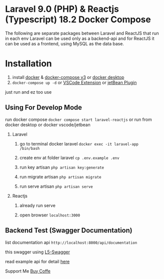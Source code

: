 # Laravel 9.0 (PHP) & Reactjs (Typescript) 18.2 Docker Compose

The following are separate packages between Laravel and ReactJS that run in each env
Laravel can be used only as a backend-api and for ReactJS it can be used as a frontend, using MySQL as the data base.

# Installation

1.  install [docker](https://docs.docker.com/engine/) & [docker-compose v3](https://docs.docker.com/compose/compose-file/compose-file-v3/) or [docker desktop](https://www.docker.com/get-started/)
1. `docker-compose up -d` or [VSCode Extension](https://github.com/microsoft/vscode-docker) or [jetBean Plugin](https://plugins.jetbrains.com/plugin/7724-docker)

just run and ez too use


## Using For Develop Mode

run docker compose
`docker compose start laravel-reactjs` or run from docker desktop or docker vscode/jetbean

1. Laravel

    1. go to terminal docker laravel `docker exec -it laravel-app /bin/bash`

    1. create env at folder laravel `cp .env.example .env`

    1. run key artisan `php artisan key:generate`

    1. run migrate artisan `php artisan migrate`

    1. run serve artisan `php artisan serve`

1. Reactjs

    1. already run serve

    1. open browser `localhost:3000`

## Backend Test (Swagger Documentation)


list documentation api `http://localhost:8000/api/documentation`

this swagger using [L5-Swagger](https://github.com/DarkaOnLine/L5-Swagger)

read example api for detail [here](https://github.com/zircote/swagger-php/tree/master/Examples/petstore-3.0)


Support Me [Buy Coffe](https://sociabuzz.com/hadit120/tribe)